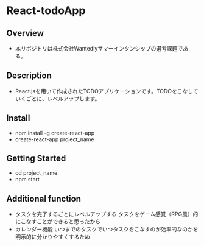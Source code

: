 # React-todoApp

## Overview
- 本リポジトリは株式会社Wantedlyサマーインタンシップの選考課題である。

## Description
- React.jsを用いて作成されたTODOアプリケーションです。TODOをこなしていくごとに、レベルアップします。

## Install
- npm install -g create-react-app
- create-react-app project_name

## Getting Started
- cd project_name
- npm start

## Additional function
- タスクを完了するごとにレベルアップする
タスクをゲーム感覚（RPG風）的にこなすことができると思ったから
- カレンダー機能
いつまでのタスクでいつタスクをこなすのが効率的なのかを明示的に分かりやすくするため

